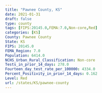 ```yaml
---
title: "Pawnee County, KS"
date: 2021-01-31
draft: false
type: county
tags: [FIPS:20145.0,FEMA:7.0,Non-core,Red]
categories: [KS]
County: Pawnee County
State: KS
FIPS: 20145.0
FEMA_Region: 7.0
Population: 6414.0
NCHS_Urban_Rural_Classification: Non-core
Tests_in_prior_14_days: 278.0
Fourteen_day_test_rate_per_100000: 4334.0
Percent_Positivity_in_prior_14_days: 0.162
Level: Red
url: /states/KS/pawnee-county
---
```



